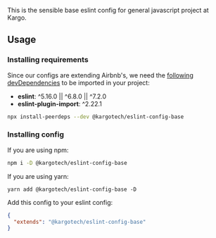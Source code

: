 This is the sensible base eslint config for general javascript project at Kargo.

## Usage

### Installing requirements

Since our configs are extending Airbnb's, we need the [following devDependencies](https://github.com/airbnb/javascript/blob/36f23d7886e42aaa5530d2da0541b1f3faf8b4a6/packages/eslint-config-airbnb-base/package.json#L68-L69) to be imported in your project:

* **eslint**: ^5.16.0 || ^6.8.0 || ^7.2.0
* **eslint-plugin-import**: ^2.22.1

```sh
npx install-peerdeps --dev @kargotech/eslint-config-base
```

### Installing config

If you are using npm:

```sh
npm i -D @kargotech/eslint-config-base
```

If you are using yarn:

```
yarn add @kargotech/eslint-config-base -D
```

Add this config to your eslint config:

```json
{
  "extends": "@kargotech/eslint-config-base"
}
```

